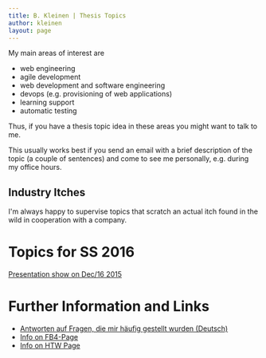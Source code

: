 ```yaml
---
title: B. Kleinen | Thesis Topics
author: kleinen
layout: page
---
```


My main areas of interest are

* web engineering
* agile development
* web development and software engineering
* devops (e.g. provisioning of web applications)
* learning support
* automatic testing

Thus, if you have a thesis topic idea in these areas you might want to talk to me.

This usually works best if you send an email with a brief description of the topic (a couple of sentences) and come to
see me personally, e.g. during my office hours.

## Industry Itches

I'm always happy to supervise topics that scratch an actual itch found in the wild in cooperation with a company.

# Topics for SS 2016

[Presentation show on Dec/16 2015](topics-ss2016.pdf)

# Further Information and Links
* [Antworten auf Fragen, die mir häufig gestellt wurden (Deutsch)](faq)
* [Info on FB4-Page](http://www.f4.htw-berlin.de/studieren/abschlussarbeit-kolloquium/)
* [Info on HTW Page](https://www.htw-berlin.de/studium/studienorganisation/pruefungen-praktikum/abschlussarbeit/)
